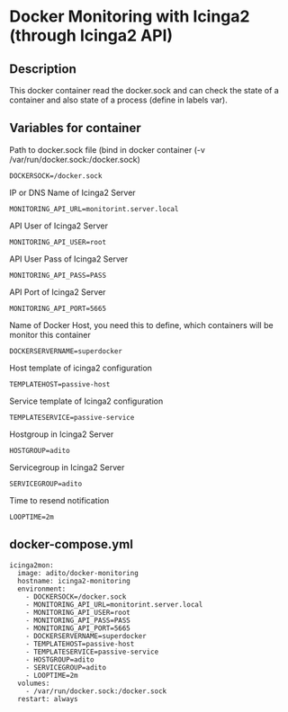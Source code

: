 # Docker Monitoring with Icinga2 (through Icinga2 API)
## Description
This docker container read the docker.sock and can check the state of a container and also state of a process (define in labels var).

## Variables for container
    
Path to docker.sock file (bind in docker container (-v /var/run/docker.sock:/docker.sock)

    DOCKERSOCK=/docker.sock
    
IP or DNS Name of Icinga2 Server

    MONITORING_API_URL=monitorint.server.local
    
API User of Icinga2 Server
    
    MONITORING_API_USER=root
    
API User Pass of Icinga2 Server
    
    MONITORING_API_PASS=PASS

API Port of Icinga2 Server

    MONITORING_API_PORT=5665

Name of Docker Host, you need this to define, which containers will be monitor this container

    DOCKERSERVERNAME=superdocker
    
Host template of icinga2 configuration
    
    TEMPLATEHOST=passive-host

Service template of Icinga2 configuration

    TEMPLATESERVICE=passive-service

Hostgroup in Icinga2 Server

    HOSTGROUP=adito

Servicegroup in Icinga2 Server    

    SERVICEGROUP=adito
    
Time to resend notification
    
    LOOPTIME=2m
    
## docker-compose.yml

    icinga2mon:
      image: adito/docker-monitoring
      hostname: icinga2-monitoring
      environment:
        - DOCKERSOCK=/docker.sock
        - MONITORING_API_URL=monitorint.server.local
        - MONITORING_API_USER=root
        - MONITORING_API_PASS=PASS
        - MONITORING_API_PORT=5665
        - DOCKERSERVERNAME=superdocker
        - TEMPLATEHOST=passive-host
        - TEMPLATESERVICE=passive-service
        - HOSTGROUP=adito
        - SERVICEGROUP=adito
        - LOOPTIME=2m
      volumes:
        - /var/run/docker.sock:/docker.sock
      restart: always